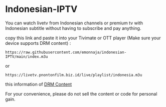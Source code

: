 # Indonesian-IPTV

You can watch livetv from Indonesian channels or premium tv with Indonesian subtitle without having to subscribe and pay anything.

copy this link and paste it into your Tivimate or OTT player (Make sure your device supports DRM content) :
```
https://raw.githubusercontent.com/emonnaja/indonesian-IPTV/main/index.m3u
```
or
```
https://livetv.pnontonfilm.biz.id/live/playlist/indonesia.m3u
```

this information of [DRM Content](https://support.vidio.com/support/solutions/articles/43000656969-apa-itu-drm-)

For your convenience, please do not sell the content or code for personal gain.
